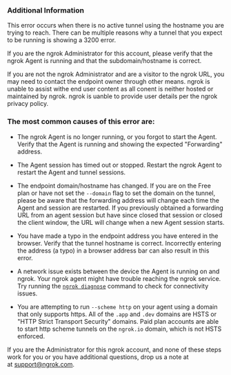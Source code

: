 ### Additional Information

This error occurs when there is no active tunnel using the hostname you are trying to reach. There can be multiple reasons why a tunnel that you expect to be running is showing a 3200 error.

If you are the ngrok Administrator for this account, please verify that the ngrok Agent is running and that the subdomain/hostname is correct.

If you are not the ngrok Administrator and are a visitor to the ngrok URL, you may need to contact the endpoint owner through other means.
ngrok is unable to assist withe end user content as all conent is neither hosted or maintained by ngrok. ngrok is uanble to provide user details per the ngrok privacy policy.

### The most common causes of this error are:

- The ngrok Agent is no longer running, or you forgot to start the Agent. Verify that the Agent is running and showing the expected "Forwarding" address.
  
- The Agent session has timed out or stopped. Restart the ngrok Agent to restart the Agent and tunnel sessions.
  
- The endpoint domain/hostname has changed. If you are on the Free plan or have not set the `--domain` flag to set the domain on the tunnel, please be aware that the forwarding address will change each time the Agent and session are restarted. If you previously obtained a forwarding URL from an agent session but have since closed that session or closed the client window, the URL will change when a new Agent session starts.
  
- You have made a typo in the endpoint address you have entered in the browser. Verify that the tunnel hostname is correct. Incorrectly entering the address (a typo) in a browser address bar can also result in this error.
  
- A network issue exists between the device the Agent is running on and ngrok. Your ngrok agent might have trouble reaching the ngrok service. Try running the [`ngrok diagnose`](/docs/agent/cli/#ngrok-diagnose) command to check for connectivity issues.
  
- You are attempting to run `--scheme http` on your agent using a domain that only supports https. All of the `.app` and `.dev` domains are HSTS or "HTTP Strict Transport Security" domains. Paid plan accounts are able to start http scheme tunnels on the `ngrok.io` domain, which is not HSTS enforced.

If you are the Administrator for this ngrok account, and none of these steps work for you or you have additional questions, drop us a note at at [support@ngrok.com](mailto:support@ngrok.com?subject=Help%20with%20ngrok%203200%20error).
